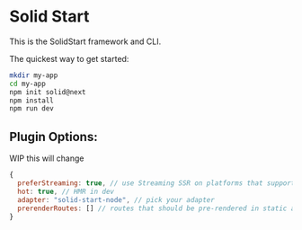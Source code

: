 # Solid Start

This is the SolidStart framework and CLI.

The quickest way to get started:

```bash
mkdir my-app
cd my-app
npm init solid@next
npm install
npm run dev
```

## Plugin Options:

WIP this will change

```js
{
  preferStreaming: true, // use Streaming SSR on platforms that support it
  hot: true, // HMR in dev
  adapter: "solid-start-node", // pick your adapter
  prerenderRoutes: [] // routes that should be pre-rendered in static adapter
}
```